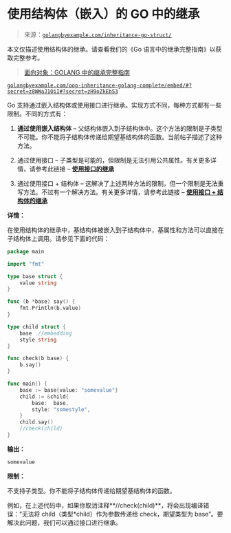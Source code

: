 <!--yml

分类：未分类

日期：2024-10-13 06:00:33

-->

# 使用结构体（嵌入）的 GO 中的继承

> 来源：[`golangbyexample.com/inheritance-go-struct/`](https://golangbyexample.com/inheritance-go-struct/)

本文仅描述使用结构体的继承。请查看我们的《Go 语言中的继承完整指南》以获取完整参考。

> [面向对象：GOLANG 中的继承完整指南](https://golangbyexample.com/oop-inheritance-golang-complete/)

[`golangbyexample.com/oop-inheritance-golang-complete/embed/#?secret=z8WWaJ1OiI#?secret=zH9oZkEbS3`](https://golangbyexample.com/oop-inheritance-golang-complete/embed/#?secret=z8WWaJ1OiI#?secret=zH9oZkEbS3)

Go 支持通过嵌入结构体或使用接口进行继承。实现方式不同，每种方式都有一些限制。不同的方式有：

1.  **通过使用嵌入结构体** – 父结构体嵌入到子结构体中。这个方法的限制是子类型不可能。你不能将子结构体传递给期望基结构体的函数。当前帖子描述了这种方法。

1.  通过使用接口 – 子类型是可能的，但限制是无法引用公共属性。有关更多详情，请参考此链接 – [**使用接口的继承**](https://golangbyexample.com/inheritance-go-interface/)

1.  通过使用接口 + 结构体 – 这解决了上述两种方法的限制，但一个限制是无法重写方法。不过有一个解决方法。有关更多详情，请参考此链接 – [**使用接口 + 结构体的继承**](https://golangbyexample.com/inheritance-go-interface-struct/)

**详情：**

在使用结构体的继承中，基结构体被嵌入到子结构体中，基属性和方法可以直接在子结构体上调用。请参见下面的代码：

```go
package main

import "fmt"

type base struct {
	value string
}

func (b *base) say() {
	fmt.Println(b.value)
}

type child struct {
	base  //embedding
	style string
}

func check(b base) {
	b.say()
}

func main() {
	base := base{value: "somevalue"}
	child := &child{
		base:  base,
		style: "somestyle",
	}
	child.say()
	//check(child)
} 
```

**输出：**

```go
somevalue
```

**限制：**

不支持子类型。你不能将子结构体传递给期望基结构体的函数。

例如，在上述代码中，如果你取消注释**//check(child)**，将会出现编译错误：“无法将 child（类型*child）作为参数传递给 check，期望类型为 base”。要解决此问题，我们可以通过接口进行继承。


